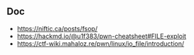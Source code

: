 ## Doc

- https://niftic.ca/posts/fsop/
- https://hackmd.io/@u1f383/pwn-cheatsheet#FILE-exploit
- https://ctf-wiki.mahaloz.re/pwn/linux/io_file/introduction/
